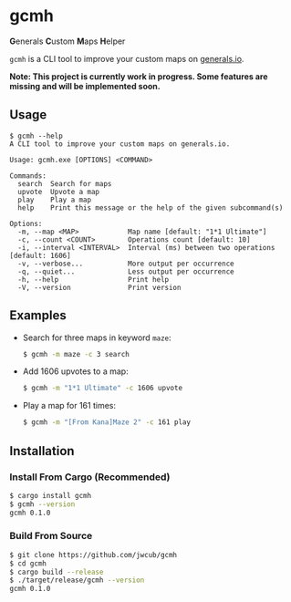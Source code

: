 # gcmh

**G**enerals **C**ustom **M**aps **H**elper

`gcmh` is a CLI tool to improve your custom maps on [generals.io](https://generals.io).

**Note: This project is currently work in progress. Some features are missing and will be implemented soon.**

## Usage

```plaintext
$ gcmh --help
A CLI tool to improve your custom maps on generals.io.

Usage: gcmh.exe [OPTIONS] <COMMAND>

Commands:
  search  Search for maps
  upvote  Upvote a map
  play    Play a map
  help    Print this message or the help of the given subcommand(s)

Options:
  -m, --map <MAP>            Map name [default: "1*1 Ultimate"]
  -c, --count <COUNT>        Operations count [default: 10]
  -i, --interval <INTERVAL>  Interval (ms) between two operations [default: 1606]
  -v, --verbose...           More output per occurrence
  -q, --quiet...             Less output per occurrence
  -h, --help                 Print help
  -V, --version              Print version
```

## Examples
- Search for three maps in keyword `maze`:
    ```sh
    $ gcmh -m maze -c 3 search
    ```

- Add 1606 upvotes to a map:
    ```sh
    $ gcmh -m "1*1 Ultimate" -c 1606 upvote
    ```

- Play a map for 161 times:
    ```sh
    $ gcmh -m "[From Kana]Maze 2" -c 161 play
    ```

## Installation

### Install From Cargo (Recommended)
```sh
$ cargo install gcmh
$ gcmh --version
gcmh 0.1.0
```

### Build From Source
```sh
$ git clone https://github.com/jwcub/gcmh
$ cd gcmh
$ cargo build --release
$ ./target/release/gcmh --version
gcmh 0.1.0
```
